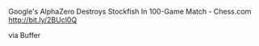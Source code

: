 Google's AlphaZero Destroys Stockfish In 100-Game Match - Chess.com http://bit.ly/2BUcl0Q

via Buffer
